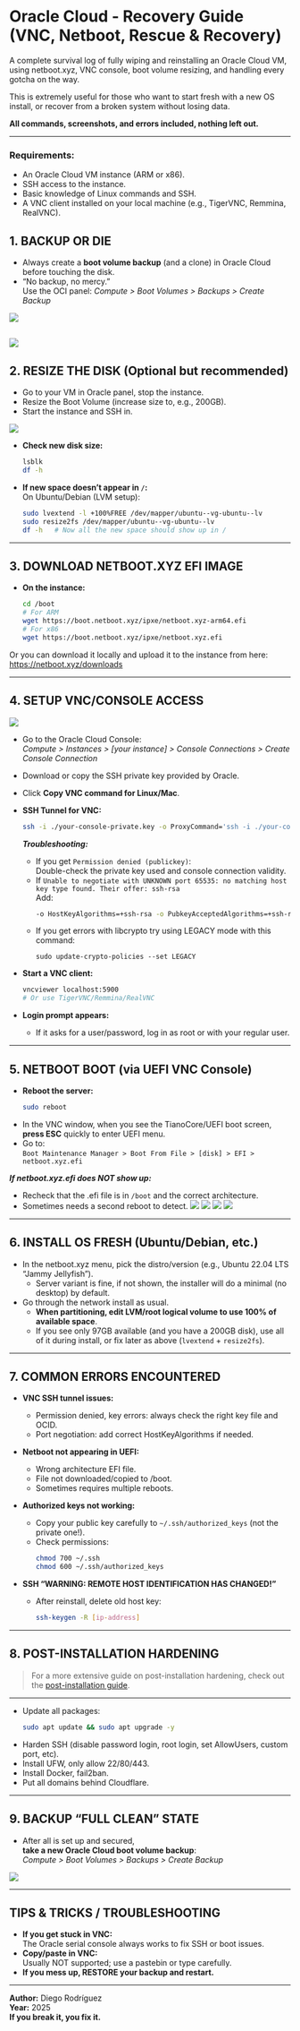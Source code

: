 # Oracle Cloud - Recovery Guide (VNC, Netboot, Rescue & Recovery)

A complete survival log of fully wiping and reinstalling an Oracle Cloud VM,  
using netboot.xyz, VNC console, boot volume resizing, and handling every gotcha on the way.  

This is extremely useful for those who want to start fresh with a new OS install, or recover from a broken system without losing data.

**All commands, screenshots, and errors included, nothing left out.**

---

### Requirements:
- An Oracle Cloud VM instance (ARM or x86).
- SSH access to the instance.
- Basic knowledge of Linux commands and SSH.
- A VNC client installed on your local machine (e.g., TigerVNC, Remmina, RealVNC).

## **1. BACKUP OR DIE**

- Always create a **boot volume backup** (and a clone) in Oracle Cloud before touching the disk.
- “No backup, no mercy.”  
  Use the OCI panel: 
  *Compute > Boot Volumes > Backups > Create Backup*

![](https://i.imgur.com/xiaWp7v.png)

![](https://i.imgur.com/7r6iHut.png)
---

## **2. RESIZE THE DISK (Optional but recommended)**

- Go to your VM in Oracle panel, stop the instance.
- Resize the Boot Volume (increase size to, e.g., 200GB).
- Start the instance and SSH in.

![](https://i.imgur.com/AEUikU3.png)

- **Check new disk size:**
    ```bash
    lsblk
    df -h
    ```

- **If new space doesn’t appear in `/`:**  
  On Ubuntu/Debian (LVM setup):
    ```bash
    sudo lvextend -l +100%FREE /dev/mapper/ubuntu--vg-ubuntu--lv
    sudo resize2fs /dev/mapper/ubuntu--vg-ubuntu--lv
    df -h   # Now all the new space should show up in /
    ```

---

## **3. DOWNLOAD NETBOOT.XYZ EFI IMAGE**

- **On the instance:**
    ```bash
    cd /boot
    # For ARM
    wget https://boot.netboot.xyz/ipxe/netboot.xyz-arm64.efi
    # For x86
    wget https://boot.netboot.xyz/ipxe/netboot.xyz.efi
    ```

Or you can download it locally and upload it to the instance from here: https://netboot.xyz/downloads

---

## **4. SETUP VNC/CONSOLE ACCESS**
![](https://imgur.com/qHXZpo9.png)

- Go to the Oracle Cloud Console:  
  *Compute > Instances > [your instance] > Console Connections > Create Console Connection*
- Download or copy the SSH private key provided by Oracle.
- Click **Copy VNC command for Linux/Mac**.

- **SSH Tunnel for VNC:**
    ```bash
    ssh -i ./your-console-private.key -o ProxyCommand='ssh -i ./your-console-private.key -W %h:%p -p 443 [instanceconsole_ocid]@instance-console.[region].oraclecloud.com' -N -L localhost:5900:[instance_ocid]:5900 [instance_ocid]
    ```
    _**Troubleshooting:**_
    - If you get `Permission denied (publickey)`:  
      Double-check the private key used and console connection validity.
    - If `Unable to negotiate with UNKNOWN port 65535: no matching host key type found. Their offer: ssh-rsa`  
      Add:  
      ```bash
      -o HostKeyAlgorithms=+ssh-rsa -o PubkeyAcceptedAlgorithms=+ssh-rsa
      ```
    - If you get errors with libcrypto try using LEGACY mode with this command:
        ```
        sudo update-crypto-policies --set LEGACY
        ```

- **Start a VNC client:**  
    ```bash
    vncviewer localhost:5900
    # Or use TigerVNC/Remmina/RealVNC
    ```

- **Login prompt appears:**  
    - If it asks for a user/password, log in as root or with your regular user.

---

## **5. NETBOOT BOOT (via UEFI VNC Console)**

- **Reboot the server:**
    ```bash
    sudo reboot
    ```
- In the VNC window, when you see the TianoCore/UEFI boot screen,  
  **press ESC** quickly to enter UEFI menu.
- Go to:  
  `Boot Maintenance Manager > Boot From File > [disk] > EFI > netboot.xyz.efi`

**_If netboot.xyz.efi does NOT show up:_**
- Recheck that the .efi file is in `/boot` and the correct architecture.
- Sometimes needs a second reboot to detect.
![](https://i.imgur.com/95lsSoM.png)
![](https://i.imgur.com/5bPpmmo.png)
![](https://i.imgur.com/xQo2jIS.png)
![](https://i.imgur.com/2YchNKr.png)

---

## **6. INSTALL OS FRESH (Ubuntu/Debian, etc.)**

- In the netboot.xyz menu, pick the distro/version (e.g., Ubuntu 22.04 LTS “Jammy Jellyfish”).
    - Server variant is fine, if not shown, the installer will do a minimal (no desktop) by default.
- Go through the network install as usual.
    - **When partitioning, edit LVM/root logical volume to use 100% of available space**.
    - If you see only 97GB available (and you have a 200GB disk), use all of it during install, or fix later as above (`lvextend` + `resize2fs`).



---

## **7. COMMON ERRORS ENCOUNTERED**

- **VNC SSH tunnel issues:**  
  - Permission denied, key errors: always check the right key file and OCID.
  - Port negotiation: add correct HostKeyAlgorithms if needed.

- **Netboot not appearing in UEFI:**  
  - Wrong architecture EFI file.
  - File not downloaded/copied to /boot.
  - Sometimes requires multiple reboots.

- **Authorized keys not working:**  
  - Copy your public key carefully to `~/.ssh/authorized_keys` (not the private one!).
  - Check permissions:  
    ```bash
    chmod 700 ~/.ssh
    chmod 600 ~/.ssh/authorized_keys
    ```

- **SSH “WARNING: REMOTE HOST IDENTIFICATION HAS CHANGED!”**  
  - After reinstall, delete old host key:  
    ```bash
    ssh-keygen -R [ip-address]
    ```

---

## **8. POST-INSTALLATION HARDENING**

> For a more extensive guide on post-installation hardening, check out the [post-installation guide](postinstall.md).
---

- Update all packages:
    ```bash
    sudo apt update && sudo apt upgrade -y
    ```
- Harden SSH (disable password login, root login, set AllowUsers, custom port, etc).
- Install UFW, only allow 22/80/443.
- Install Docker, fail2ban.
- Put all domains behind Cloudflare.

---

## **9. BACKUP “FULL CLEAN” STATE**

- After all is set up and secured,  
  **take a new Oracle Cloud boot volume backup**:  
  *Compute > Boot Volumes > Backups > Create Backup*

![](https://imgur.com/jSEO16t.png)

---

## **TIPS & TRICKS / TROUBLESHOOTING**

- **If you get stuck in VNC:**  
  The Oracle serial console always works to fix SSH or boot issues.
- **Copy/paste in VNC:**  
  Usually NOT supported; use a pastebin or type carefully.
- **If you mess up, RESTORE your backup and restart.**

---

**Author:** Diego Rodríguez  
**Year:** 2025  
**If you break it, you fix it.**

